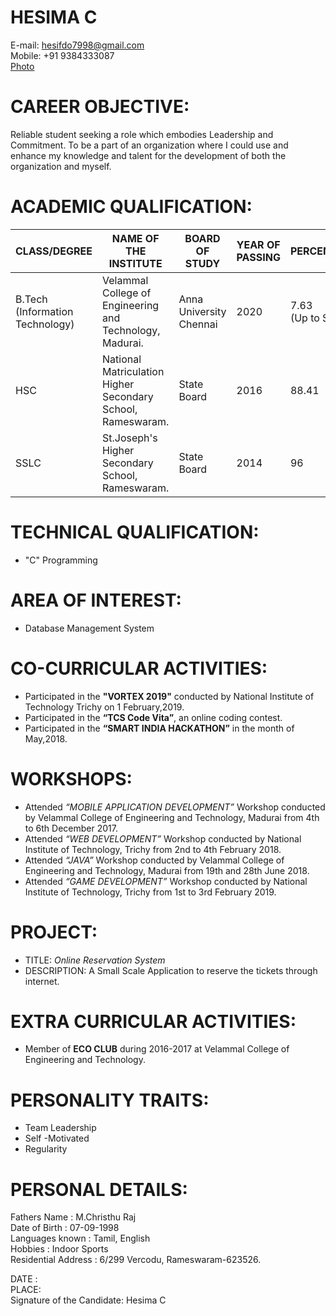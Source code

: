 # HESIMA C
E-mail: hesifdo7998@gmail.com<br/>
Mobile: +91 9384333087<br/>
[Photo](https://github.com/Hesima/About-Myself/blob/master/photo.jpg)

# CAREER OBJECTIVE:
Reliable student seeking a role which embodies Leadership and Commitment. To be a part of an organization where I could use and enhance my knowledge and talent for the development of both the organization and myself.
# ACADEMIC QUALIFICATION:
|CLASS/DEGREE|NAME OF THE INSTITUTE|BOARD OF STUDY|YEAR OF PASSING|PERCENTAGE/CGPA|
|------------|---------------------|--------------|---------------|---------------|
|B.Tech<br/>(Information Technology)|Velammal College of Engineering and Technology,<br/> Madurai.|Anna University Chennai|2020|7.63<br/>(Up to Semester 6)|
|HSC|National Matriculation Higher Secondary School,<br/> Rameswaram.|State Board|2016|88.41|
|SSLC|St.Joseph's Higher Secondary School, <br/>Rameswaram.|State Board|2014|96|
# TECHNICAL QUALIFICATION:
  - "C" Programming
# AREA OF INTEREST:
  - Database Management System
# CO-CURRICULAR ACTIVITIES:
- Participated in the **"VORTEX 2019"** conducted by National Institute of Technology Trichy on 1 February,2019.
- Participated in the **“TCS Code Vita”**, an online coding contest.
-	Participated in the **“SMART INDIA HACKATHON”** in the month of May,2018.
# WORKSHOPS:
-	Attended *“MOBILE APPLICATION DEVELOPMENT”* Workshop conducted by Velammal College of Engineering and Technology, Madurai from 4th to 6th December 2017.
- Attended *“WEB DEVELOPMENT”* Workshop conducted by National Institute of Technology, Trichy from 2nd to 4th February 2018.
- Attended *“JAVA”* Workshop conducted by Velammal College of Engineering and Technology, Madurai from 19th and 28th June 2018.
- Attended *“GAME  DEVELOPMENT”* Workshop conducted by National Institute of Technology, Trichy from 1st to 3rd February 2019.
# PROJECT:
- TITLE:
*Online Reservation System*
- DESCRIPTION:
A Small Scale Application to reserve the tickets through internet.
# EXTRA CURRICULAR ACTIVITIES:
-	Member of **ECO CLUB** during 2016-2017 at Velammal College of Engineering and Technology.
# PERSONALITY TRAITS:
- Team Leadership
- Self -Motivated
- Regularity
# PERSONAL DETAILS:
Fathers Name              : M.Christhu Raj
<br/>Date of Birth        : 07-09-1998
<br/>Languages known      : Tamil, English
<br/>Hobbies              : Indoor Sports
<br/>Residential Address  : 6/299 Vercodu, Rameswaram-623526.


DATE :
<br/>PLACE:
<br/>Signature of the Candidate: Hesima C                                                                                      

